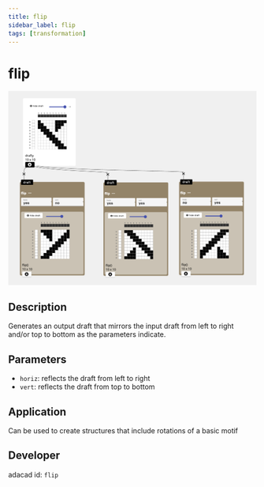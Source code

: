```yaml
---
title: flip
sidebar_label: flip
tags: [transformation]
---
```

# flip
![file](./img/flip.png)

## Description
Generates an output draft that mirrors the input draft from left to right and/or top to bottom as the parameters indicate.


## Parameters
- `horiz`: reflects the draft from left to right
- `vert`: reflects the draft from top to bottom 


## Application
Can be used to create structures that include rotations of a basic motif

## Developer
adacad id: `flip`
